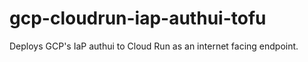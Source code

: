 # gcp-cloudrun-iap-authui-tofu

Deploys GCP's IaP authui to Cloud Run as an internet facing endpoint.
